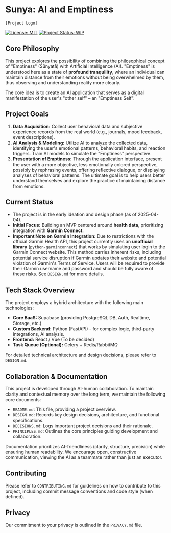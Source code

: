 # Sunya: AI and Emptiness

`[Project Logo]` <!-- TODO: Add project logo here -->

[![License: MIT](https://img.shields.io/badge/License-MIT-yellow.svg)](https://opensource.org/licenses/MIT)
[![Project Status: WIP](https://img.shields.io/badge/status-WIP-orange.svg)](https://github.com/wxlfight/Sunya)
<!-- [![Build Status](https://img.shields.io/github/actions/workflow/status/wxlfight/Sunya/ci.yml?branch=main)](https://github.com/wxlfight/Sunya/actions) --> <!-- TODO: Uncomment and configure when CI is set up -->
<!-- [![Coverage Status](https://img.shields.io/codecov/c/github/wxlfight/Sunya)](https://codecov.io/gh/wxlfight/Sunya) --> <!-- TODO: Uncomment and configure when Codecov is set up -->

## Core Philosophy

This project explores the possibility of combining the philosophical concept of "Emptiness" (Śūnyatā) with Artificial Intelligence (AI). "Emptiness" is understood here as a state of **profound tranquility**, where an individual can maintain distance from their emotions without being overwhelmed by them, thus observing and understanding reality more clearly.

The core idea is to create an AI application that serves as a digital manifestation of the user's "other self" – an "Emptiness Self".

## Project Goals

1.  **Data Acquisition:** Collect user behavioral data and subjective experience records from the real world (e.g., journals, mood feedback, event descriptions).
2.  **AI Analysis & Modeling:** Utilize AI to analyze the collected data, identifying the user's emotional patterns, behavioral habits, and reaction triggers. Train AI models to simulate the "Emptiness" perspective.
3.  **Presentation of Emptiness:** Through the application interface, present the user with a more objective, less emotionally colored perspective, possibly by rephrasing events, offering reflective dialogue, or displaying analyses of behavioral patterns. The ultimate goal is to help users better understand themselves and explore the practice of maintaining distance from emotions.

## Current Status

*   The project is in the early ideation and design phase (as of 2025-04-04).
*   **Initial Focus:** Building an MVP centered around **health data**, prioritizing integration with **Garmin Connect**.
*   **Important Note on Garmin Integration:** Due to restrictions with the official Garmin Health API, this project currently uses an **unofficial library** (`python-garminconnect`) that works by simulating user login to the Garmin Connect website. This method carries inherent risks, including potential service disruption if Garmin updates their website and potential violation of Garmin's Terms of Service. Users will be required to provide their Garmin username and password and should be fully aware of these risks. See `DESIGN.md` for more details.

## Tech Stack Overview

The project employs a hybrid architecture with the following main technologies:

*   **Core BaaS:** Supabase (providing PostgreSQL DB, Auth, Realtime, Storage, etc.)
*   **Custom Backend:** Python (FastAPI) - for complex logic, third-party integrations, AI analysis.
*   **Frontend:** React / Vue (To be decided)
*   **Task Queue (Optional):** Celery + Redis/RabbitMQ

For detailed technical architecture and design decisions, please refer to `DESIGN.md`.

## Collaboration & Documentation

This project is developed through AI-human collaboration. To maintain clarity and contextual memory over the long term, we maintain the following core documents:

*   `README.md`: This file, providing a project overview.
*   `DESIGN.md`: Records key design decisions, architecture, and functional specifications.
*   `DECISIONS.md`: Logs important project decisions and their rationale.
*   `PRINCIPLES.md`: Outlines the core principles guiding development and collaboration.

Documentation prioritizes AI-friendliness (clarity, structure, precision) while ensuring human readability. We encourage open, constructive communication, viewing the AI as a teammate rather than just an executor.

## Contributing

Please refer to `CONTRIBUTING.md` for guidelines on how to contribute to this project, including commit message conventions and code style (when defined).

## Privacy

Our commitment to your privacy is outlined in the `PRIVACY.md` file.